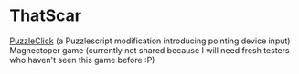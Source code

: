 # ThatScar
[PuzzleClick](https://github.com/ThatScar/PuzzleScript) (a Puzzlescript modification introducing pointing device input)  
Magnectoper game (currently not shared because I will need fresh testers who haven't seen this game before :P)  
